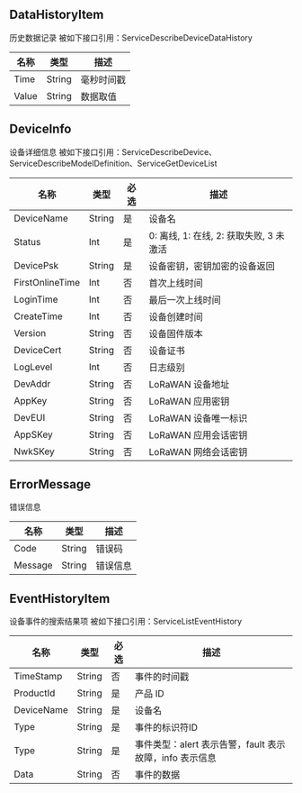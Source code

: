 ## DataHistoryItem
历史数据记录
被如下接口引用：ServiceDescribeDeviceDataHistory

|名称|类型|描述|
|---|---|---|
|Time|String|毫秒时间戳|
|Value|String|数据取值|

## DeviceInfo
设备详细信息
被如下接口引用：ServiceDescribeDevice、ServiceDescribeModelDefinition、ServiceGetDeviceList

|名称|类型|必选|描述|
|---|---|---|---|
|DeviceName|String|是|设备名|
|Status|Int|是|0: 离线, 1: 在线, 2: 获取失败, 3 未激活|
|DevicePsk|String|是|设备密钥，密钥加密的设备返回|
|FirstOnlineTime|Int|否|首次上线时间|
|LoginTime|Int|否|最后一次上线时间|
|CreateTime|Int|否|设备创建时间|
|Version|String|否|设备固件版本|
|DeviceCert|String|否|设备证书|
|LogLevel|Int|否|日志级别|
|DevAddr|String|否|LoRaWAN 设备地址|
|AppKey|String|否|LoRaWAN 应用密钥|
|DevEUI|String|否|LoRaWAN 设备唯一标识|
|AppSKey|String|否|LoRaWAN 应用会话密钥|
|NwkSKey|String|否|LoRaWAN 网络会话密钥|

## ErrorMessage
错误信息

|名称|类型|描述|
|---|---|---|
|Code|String|错误码|
|Message|String|错误信息|

## EventHistoryItem
设备事件的搜索结果项
被如下接口引用：ServiceListEventHistory

|名称|类型|必选|描述|
|---|---|---|---|
|TimeStamp|String|否|事件的时间戳|
|ProductId|String|是|产品 ID|
|DeviceName|String|是|设备名|
|Type|String|是|事件的标识符ID|
|Type|String|是|事件类型：alert 表示告警，fault 表示故障，info 表示信息|
|Data|String|否|事件的数据|
